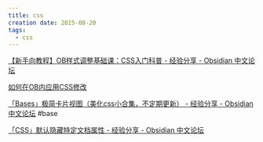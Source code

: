 ```yaml
---
title: css
creation date: 2025-08-20
tags:
  - css
---
```

[【新手向教程】OB样式调整基础课：CSS入门科普 - 经验分享 - Obsidian 中文论坛](https://forum-zh.obsidian.md/t/topic/43996)

[如何在OB内应用CSS修改](https://forum-zh.obsidian.md/t/topic/43995)

[「Bases」极简卡片视图（美化css小合集，不定期更新） - 经验分享 - Obsidian 中文论坛](https://forum-zh.obsidian.md/t/topic/53118) #base 

[「CSS」默认隐藏特定文档属性 - 经验分享 - Obsidian 中文论坛](https://forum-zh.obsidian.md/t/topic/52221)